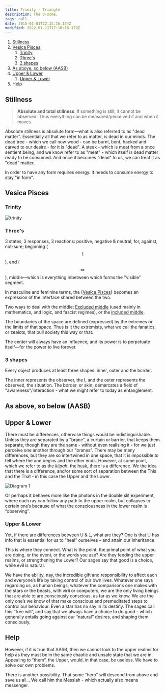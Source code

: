 ```yaml
---
title: Trinity - Triangle
description: The 3-some.
tags: null
date: 2015-01-01T22:12:16.154Z
modified: 2022-01-11T17:10:18.179Z
---
```


1. [Stillness](#stillness)
2. [Vesica Pisces](#vesica-pisces)
   1. [Trinity](#trinity)
   2. [Three's](#threes)
   3. [3 shapes](#3-shapes)
3. [As above, so below (AASB)](#as-above-so-below-aasb)
4. [Upper & Lower](#upper--lower)
   1. [Upper & Lower](#upper--lower-1)
5. [Help](#help)

## Stillness

> **Absolute and total stillness**: If something is still, it cannot be observed. Thus everything can be measured/perceived if and when it moves.

Absolute stillness is absolute form&mdash;what is also referred to as "dead matter". Essentially all that we refer to as matter, is dead in our minds. The dead tree - which we call now wood - can be burnt, bent, hacked and carved to our desire - for it is "dead". A steak - which is meat from a once sentient being, and we know refer to as "meat" - which itself is dead matter ready to be consumed. And once it becomes "dead" to us, we can treat it as "dead" matter.

In order to have any form requires energy. It needs to consume energy to stay "in form".

## Vesica Pisces

### Trinity

![trinity](/posts/img/qkab/trinity.png)

### Three's

3 states, 3 responses, 3 reactions: positive, negative & neutral; for, against, not-sure; beginning ($$1$$), end ($$\infty$$), middle&mdash;which is everything inbetween which forms the "visible" segment.

In masculine and feminine terms, the {[Vesica Pisces](vesica_pisces.html)} becomes an expression of the interface shared between the two.

Two ways to deal with the middle: [Excluded middle](/posts/qkab/middle/) (used mainly in mathematics, and logic, and fascist regimes), or the [included middle](/posts/qkab/middle/).

The boundaries of the space are defined (expressed) by the extremes or the limits of that space. Thus is it the extremists, what we call the fanatics, or zealots, that pull society this way or that.

The center will always have an influence, and its power is to perpetuate itself&mdash;for the power to live forever.

### 3 shapes

Every object produces at least three shapes: inner, outer and the border.

The inner represents the observer, the I, and the outer represents the observed, the situation. The border, or skin, demarcates a field of "awareness"/interaction - what we might refer to today as entanglement.

## As above, so below (AASB)

## Upper & Lower

There must be differences, otherwise things would be indistinguishable. Unless they are separated by a "brane", a curtain or barrier, that keeps them separate, though they are the same - without even realising it - for we just perceive one another through our "branes". There may be many differences, but they are so intertwined in one space, that it is impossible to tell where the one begins and the other ends. However, at some point, which we refer to as the _klipah_, the husk, there is a difference. We the idea that there is a difference, and/or some sort of separation between the This and the That - in this case the Upper and the Lower.

![Diagram 1](/posts/img/qkab/above-below.png)

Or perhaps it behaves more like the photons in the double slit experiment, where each ray can follow any path to the upper realm, but collapses to certain one’s because of what the consciousness in the lower realm is “observing”.

### Upper & Lower

Yet, if there are differences between U & L, what are they?
One is that U has info that is essential for us to “heal” ourselves – and attain our inheritance.

This is where they connect. What is the point, the primal point of what you are doing, or the event, or the words you use? Are they feeding the upper realms, or strengthening the Lower? Our sages say that good is a choice, while evil is natural.

We have the ability, nay, the incredible gift and responsibility to affect each and everyone’s life by taking control of our own lives. Whatever one says regarding us, as human beings, whatever the comparisons one makes with the stars or the beasts, with virii or computers, we are the only living beings that are able to are consciously conscious, as far as we know. We are the only one’s we know of that make conscious and premeditated steps to control our behaviour. Even a star has no say in its destiny. The sages call this “free will”, and say that we always have a choice to do good – which generally entails going against our “natural” desires, and shaping them consciously.

## Help

However, if it is true that AASB, then we cannot look to the upper realms for help as they must be in the same chaotic and unsafe state that we are in. Appealing to “them”, the Upper, would, in that case, be useless. We have to solve our own problems.

There is another possibility. That some "hero" will descend from above and save us all... We call him the Messiah - which actually also means messenger.
